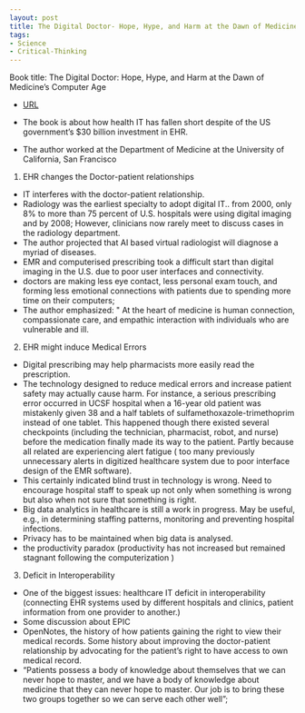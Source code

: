 ```yaml
---
layout: post
title: The Digital Doctor- Hope, Hype, and Harm at the Dawn of Medicine’s Computer Age
tags:
- Science
- Critical-Thinking
---
```



Book title: The Digital Doctor: Hope, Hype, and Harm at the Dawn of Medicine’s Computer Age

   
- [URL](https://www.amazon.com/dp/B00TT5I9A0/ref=dp-kindle-redirect?_encoding=UTF8&btkr=1)
- The book is about how health IT has fallen short despite of the US government’s $30 billion investment in EHR. 

- The author worked at the Department of Medicine at the University of California, San Francisco


1. EHR changes the Doctor-patient relationships
- IT interferes with the doctor-patient relationship. 
- Radiology was the earliest specialty to adopt digital IT.. from 2000, only 8% to more than 75 percent of U.S. hospitals  were using digital imaging and by 2008; However, clinicians now rarely meet to discuss cases in the radiology department. 
- The author projected that AI based virtual radiologist will diagnose a myriad of diseases. 
- EMR and computerised prescribing took a difficult start than digital imaging in the U.S. due to poor user interfaces and connectivity.
- doctors are making less eye contact, less personal exam touch, and forming less emotional connections with patients due to spending more time on their computers;  
- The author emphasized: " At the heart of medicine is human connection, compassionate care, and empathic interaction with individuals who are vulnerable and ill.


2. EHR might induce Medical Errors
- Digital prescribing may help pharmacists more easily read the prescription. 
- The technology designed to reduce medical errors and increase patient safety may actually cause harm. For instance, a serious prescribing error occurred in UCSF hospital when a 16-year old patient was mistakenly given 38 and a half tablets of sulfamethoxazole-trimethoprim instead of one tablet. This happened though there existed several checkpoints (including the technician, pharmacist, robot, and nurse) before the medication finally made its way to the patient. Partly because all related are experiencing alert fatigue ( too many previously unnecessary alerts in digitized healthcare system due to  poor interface design of the EMR software). 
- This certainly indicated blind trust in technology is wrong. Need to encourage hospital staff to speak up not only when something is wrong but also when not sure that something is right.
- Big data analytics in healthcare is still a work in progress. May be useful, e.g., in determining staffing patterns, monitoring and preventing hospital infections. 
- Privacy has to be maintained when big data is analysed.
- the productivity paradox (productivity has not increased but remained stagnant following the computerization ) 


3. Deficit in Interoperability
- One of the biggest issues: healthcare IT deficit in interoperability (connecting EHR systems used by different hospitals and clinics, patient information from one provider to another.)
- Some discussion about EPIC 
- OpenNotes, the history of how patients gaining the right to view their medical records. Some history about improving the doctor-patient relationship by advocating for the patient’s right to have access to own  medical record. 
- “Patients possess a body of knowledge about themselves that we can never hope to master, and we have a body of knowledge about medicine that they can never hope to master. Our job is to bring these two groups together so we can serve each other well”; 

